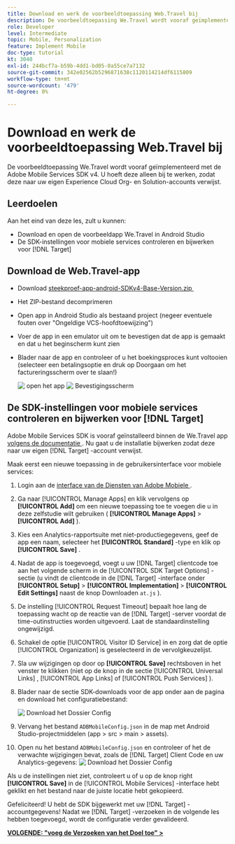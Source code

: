 ```yaml
---
title: Download en werk de voorbeeldtoepassing Web.Travel bij
description: De voorbeeldtoepassing We.Travel wordt vooraf geïmplementeerd met de Adobe Mobile Services SDK v4. U hoeft deze alleen bij te werken, zodat deze naar uw eigen Experience Cloud Org- en Solution-accounts verwijst.
role: Developer
level: Intermediate
topic: Mobile, Personalization
feature: Implement Mobile
doc-type: tutorial
kt: 3040
exl-id: 244bcf7a-b59b-4dd1-bd05-0a55ce7a7132
source-git-commit: 342e02562b5296871638c1120114214df6115809
workflow-type: tm+mt
source-wordcount: '479'
ht-degree: 0%

---
```


# Download en werk de voorbeeldtoepassing Web.Travel bij

De voorbeeldtoepassing We.Travel wordt vooraf geïmplementeerd met de Adobe Mobile Services SDK v4. U hoeft deze alleen bij te werken, zodat deze naar uw eigen Experience Cloud Org- en Solution-accounts verwijst.

## Leerdoelen

Aan het eind van deze les, zult u kunnen:

* Download en open de voorbeeldapp We.Travel in Android Studio
* De SDK-instellingen voor mobiele services controleren en bijwerken voor [!DNL Target]

## Download de Web.Travel-app

* Download [&#x200B; steekproef-app-android-SDKv4-Base-Version.zip &#x200B;](assets/sample-app-android-SDKv4-Base-Version.zip)
* Het ZIP-bestand decomprimeren
* Open app in Android Studio als bestaand project (negeer eventuele fouten over &quot;Ongeldige VCS-hoofdtoewijzing&quot;)
* Voer de app in een emulator uit om te bevestigen dat de app is gemaakt en dat u het beginscherm kunt zien
* Blader naar de app en controleer of u het boekingsproces kunt voltooien (selecteer een betalingsoptie en druk op Doorgaan om het factureringsscherm over te slaan!)

  ![&#x200B; open het app &#x200B;](assets/wetravel_homeScreen.png)![&#x200B; Bevestigingsscherm &#x200B;](assets/wetravel_confirmationScreen.png)

## De SDK-instellingen voor mobiele services controleren en bijwerken voor [!DNL Target]

Adobe Mobile Services SDK is vooraf geïnstalleerd binnen de We.Travel app [&#x200B; volgens de documentatie &#x200B;](https://experienceleague.adobe.com/docs/mobile-services/android/getting-started-android/requirements.html?lang=nl-NL). Nu gaat u de installatie bijwerken zodat deze naar uw eigen [!DNL Target] -account verwijst.

Maak eerst een nieuwe toepassing in de gebruikersinterface voor mobiele services:

1. Login aan de [&#x200B; interface van de Diensten van Adobe Mobiele &#x200B;](https://mobilemarketing.adobe.com/).
1. Ga naar [!UICONTROL Manage Apps] en klik vervolgens op **[!UICONTROL Add]** om een nieuwe toepassing toe te voegen die u in deze zelfstudie wilt gebruiken ( **[!UICONTROL Manage Apps]** > **[!UICONTROL Add]** ).
1. Kies een Analytics-rapportsuite met niet-productiegegevens, geef de app een naam, selecteer het **[!UICONTROL Standard]** -type en klik op **[!UICONTROL Save]** .
1. Nadat de app is toegevoegd, voegt u uw [!DNL Target] clientcode toe aan het volgende scherm in de [!UICONTROL SDK Target Options] -sectie (u vindt de clientcode in de [!DNL Target] -interface onder **[!UICONTROL Setup]** > **[!UICONTROL Implementation]** > **[!UICONTROL Edit Settings]** naast de knop Downloaden `at.js` ).
1. De instelling [!UICONTROL Request Timeout] bepaalt hoe lang de toepassing wacht op de reactie van de [!DNL Target] -server voordat de time-outinstructies worden uitgevoerd. Laat de standaardinstelling ongewijzigd.
1. Schakel de optie [!UICONTROL Visitor ID Service] in en zorg dat de optie [!UICONTROL Organization] is geselecteerd in de vervolgkeuzelijst.
1. Sla uw wijzigingen op door op **[!UICONTROL Save]** rechtsboven in het venster te klikken (niet op de knop in de sectie [!UICONTROL Universal Links] , [!UICONTROL App Links] of [!UICONTROL Push Services] ).
1. Blader naar de sectie SDK-downloads voor de app onder aan de pagina en download het configuratiebestand:

   ![&#x200B; Download het Dossier Config &#x200B;](assets/config_file.jpg)

1. Vervang het bestand `ADBMobileConfig.json` in de map met Android Studio-projectmiddelen (app > src > main > assets).

1. Open nu het bestand `ADBMobileConfig.json` en controleer of het de verwachte wijzigingen bevat, zoals de [!DNL Target] Client Code en uw Analytics-gegevens:
   ![&#x200B; Download het Dossier Config &#x200B;](assets/client_code.jpg)

Als u de instellingen niet ziet, controleert u of u op de knop right **[!UICONTROL Save]** in de [!UICONTROL Mobile Services] -interface hebt geklikt en het bestand naar de juiste locatie hebt gekopieerd.

Gefeliciteerd! U hebt de SDK bijgewerkt met uw [!DNL Target] -accountgegevens! Nadat we [!DNL Target] -verzoeken in de volgende les hebben toegevoegd, wordt de configuratie verder gevalideerd.

**[VOLGENDE: &quot;voeg de Verzoeken van het Doel toe&quot; >](add-requests.md)**
